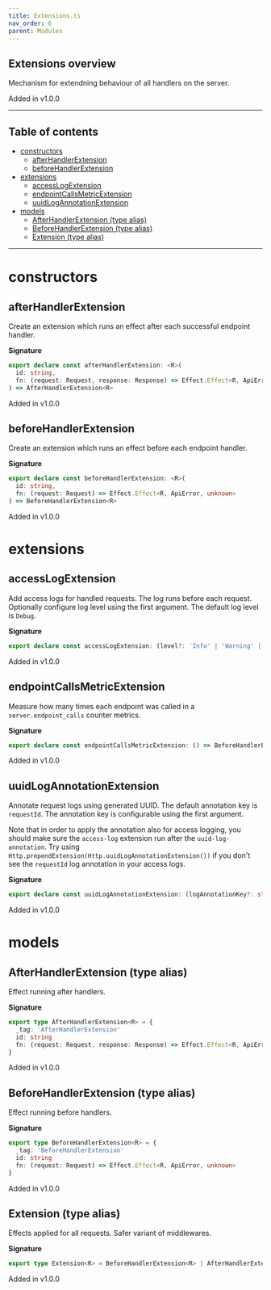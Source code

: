 ```yaml
---
title: Extensions.ts
nav_order: 6
parent: Modules
---
```


## Extensions overview

Mechanism for extendning behaviour of all handlers on the server.

Added in v1.0.0

---

<h2 class="text-delta">Table of contents</h2>

- [constructors](#constructors)
  - [afterHandlerExtension](#afterhandlerextension)
  - [beforeHandlerExtension](#beforehandlerextension)
- [extensions](#extensions)
  - [accessLogExtension](#accesslogextension)
  - [endpointCallsMetricExtension](#endpointcallsmetricextension)
  - [uuidLogAnnotationExtension](#uuidlogannotationextension)
- [models](#models)
  - [AfterHandlerExtension (type alias)](#afterhandlerextension-type-alias)
  - [BeforeHandlerExtension (type alias)](#beforehandlerextension-type-alias)
  - [Extension (type alias)](#extension-type-alias)

---

# constructors

## afterHandlerExtension

Create an extension which runs an effect after each successful endpoint handler.

**Signature**

```ts
export declare const afterHandlerExtension: <R>(
  id: string,
  fn: (request: Request, response: Response) => Effect.Effect<R, ApiError, unknown>
) => AfterHandlerExtension<R>
```

Added in v1.0.0

## beforeHandlerExtension

Create an extension which runs an effect before each endpoint handler.

**Signature**

```ts
export declare const beforeHandlerExtension: <R>(
  id: string,
  fn: (request: Request) => Effect.Effect<R, ApiError, unknown>
) => BeforeHandlerExtension<R>
```

Added in v1.0.0

# extensions

## accessLogExtension

Add access logs for handled requests. The log runs before each request.
Optionally configure log level using the first argument. The default log level
is `Debug`.

**Signature**

```ts
export declare const accessLogExtension: (level?: 'Info' | 'Warning' | 'Debug') => BeforeHandlerExtension<never>
```

Added in v1.0.0

## endpointCallsMetricExtension

Measure how many times each endpoint was called in a
`server.endpoint_calls` counter metrics.

**Signature**

```ts
export declare const endpointCallsMetricExtension: () => BeforeHandlerExtension<never>
```

Added in v1.0.0

## uuidLogAnnotationExtension

Annotate request logs using generated UUID. The default annotation key is `requestId`.
The annotation key is configurable using the first argument.

Note that in order to apply the annotation also for access logging, you should
make sure the `access-log` extension run after the `uuid-log-annotation`. Try
using `Http.prependExtension(Http.uuidLogAnnotationExtension())` if you don't
see the `requestId` log annotation in your access logs.

**Signature**

```ts
export declare const uuidLogAnnotationExtension: (logAnnotationKey?: string) => BeforeHandlerExtension<never>
```

Added in v1.0.0

# models

## AfterHandlerExtension (type alias)

Effect running after handlers.

**Signature**

```ts
export type AfterHandlerExtension<R> = {
  _tag: 'AfterHandlerExtension'
  id: string
  fn: (request: Request, response: Response) => Effect.Effect<R, ApiError, unknown>
}
```

Added in v1.0.0

## BeforeHandlerExtension (type alias)

Effect running before handlers.

**Signature**

```ts
export type BeforeHandlerExtension<R> = {
  _tag: 'BeforeHandlerExtension'
  id: string
  fn: (request: Request) => Effect.Effect<R, ApiError, unknown>
}
```

Added in v1.0.0

## Extension (type alias)

Effects applied for all requests. Safer variant of middlewares.

**Signature**

```ts
export type Extension<R> = BeforeHandlerExtension<R> | AfterHandlerExtension<R>
```

Added in v1.0.0

